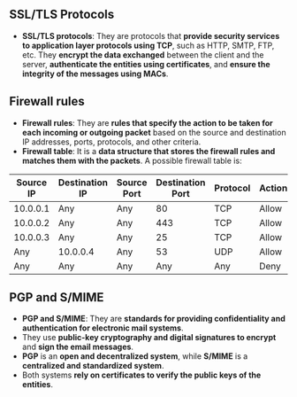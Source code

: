 ## SSL/TLS Protocols
- **SSL/TLS protocols**: They are protocols that __provide security services to application layer protocols using TCP__, such as HTTP, SMTP, FTP, etc. They __encrypt the data exchanged__ between the client and the server, __authenticate the entities using certificates__, and __ensure the integrity of the messages using MACs__.

## Firewall rules
- **Firewall rules**: They are __rules that specify the action to be taken for each incoming or outgoing packet__ based on the source and destination IP addresses, ports, protocols, and other criteria.
- **Firewall table**: It is a __data structure that stores the firewall rules and matches them with the packets__. A possible firewall table is:

| Source IP | Destination IP | Source Port | Destination Port | Protocol | Action |
| --- | --- | --- | --- | --- | --- |
| 10.0.0.1 | Any | Any | 80 | TCP | Allow |
| 10.0.0.2 | Any | Any | 443 | TCP | Allow |
| 10.0.0.3 | Any | Any | 25 | TCP | Allow |
| Any | 10.0.0.4 | Any | 53 | UDP | Allow |
| Any | Any | Any | Any | Any | Deny |

## PGP and S/MIME
- **PGP and S/MIME**: They are __standards for providing confidentiality and authentication for electronic mail systems__.
- They use __public-key cryptography and digital signatures to encrypt__ and __sign the email messages__.
- __PGP__ is an __open and decentralized system__, while __S/MIME__ is a __centralized and standardized system__.
- Both systems __rely on certificates to verify the public keys of the entities__.
